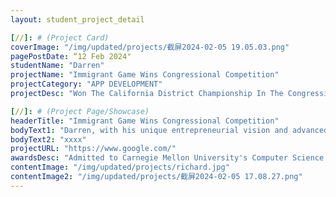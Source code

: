 ```yaml
---
layout: student_project_detail

[//]: # (Project Card)
coverImage: "/img/updated/projects/截屏2024-02-05 19.05.03.png"
pagePostDate: “12 Feb 2024"
studentName: "Darren"
projectName: "Immigrant Game Wins Congressional Competition"
projectCategory: "APP DEVELOPMENT"
projectDesc: "Won The California District Championship In The Congressional Challenge"

[//]: # (Project Page/Showcase)
headerTitle: "Immigrant Game Wins Congressional Competition"
bodyText1: "Darren, with his unique entrepreneurial vision and advanced programming skills, created The Newcomer game to assist immigrants in better adapting to new societies. His creation won the crown in the 2023 Congressional App Challenge for California's 23rd district"
bodyText2: "xxxx"
projectURL: "https://www.google.com/"
awardsDesc: "Admitted to Carnegie Mellon University's Computer Science program"
contentImage: "/img/updated/projects/richard.jpg"
contentImage2: "/img/updated/projects/截屏2024-02-05 17.08.27.png"
---
```

